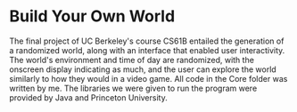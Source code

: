 # Build Your Own World
The final project of UC Berkeley's course CS61B entailed the generation of a randomized world, along with an interface that enabled user interactivity. The world's environment and time of day are randomized, with the onscreen display indicating as much, and the user can explore the world similarly to how they would in a video game.
All code in the Core folder was written by me. The libraries we were given to run the program were provided by Java and Princeton University.
